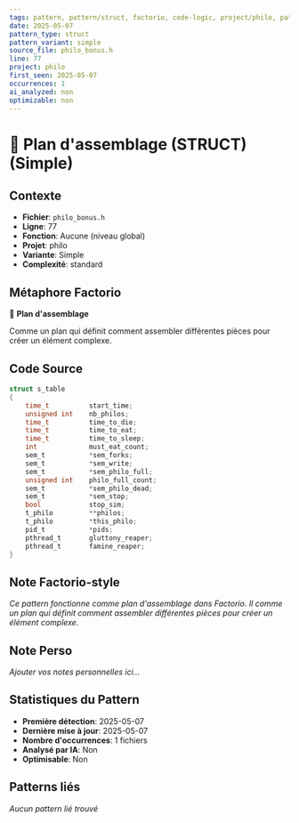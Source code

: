 ```yaml
---
tags: pattern, pattern/struct, factorio, code-logic, project/philo, pattern/variant/simple
date: 2025-05-07
pattern_type: struct
pattern_variant: simple
source_file: philo_bonus.h
line: 77
project: philo
first_seen: 2025-05-07
occurrences: 1
ai_analyzed: non
optimizable: non
---
```


# 📐 Plan d'assemblage (STRUCT) (Simple)

## Contexte
- **Fichier**: `philo_bonus.h`
- **Ligne**: 77
- **Fonction**: Aucune (niveau global)
- **Projet**: philo
- **Variante**: Simple
- **Complexité**: standard

## Métaphore Factorio
📐 **Plan d'assemblage**

Comme un plan qui définit comment assembler différentes pièces pour créer un élément complexe.

## Code Source
```c
struct s_table
{
	time_t			start_time;
	unsigned int	nb_philos;
	time_t			time_to_die;
	time_t			time_to_eat;
	time_t			time_to_sleep;
	int				must_eat_count;
	sem_t			*sem_forks;
	sem_t			*sem_write;
	sem_t			*sem_philo_full;
	unsigned int	philo_full_count;
	sem_t			*sem_philo_dead;
	sem_t			*sem_stop;
	bool			stop_sim;
	t_philo			**philos;
	t_philo			*this_philo;
	pid_t			*pids;
	pthread_t		gluttony_reaper;
	pthread_t		famine_reaper;
}
```

## Note Factorio-style
*Ce pattern fonctionne comme plan d'assemblage dans Factorio. Il comme un plan qui définit comment assembler différentes pièces pour créer un élément complexe.*

## Note Perso
*Ajouter vos notes personnelles ici...*

## Statistiques du Pattern
- **Première détection**: 2025-05-07
- **Dernière mise à jour**: 2025-05-07
- **Nombre d'occurrences**: 1 fichiers
- **Analysé par IA**: Non
- **Optimisable**: Non

## Patterns liés
*Aucun pattern lié trouvé*
